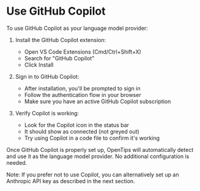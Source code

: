 # Use GitHub Copilot

To use GitHub Copilot as your language model provider:

1. Install the GitHub Copilot extension:

   - Open VS Code Extensions (Cmd/Ctrl+Shift+X)
   - Search for "GitHub Copilot"
   - Click Install

2. Sign in to GitHub Copilot:

   - After installation, you'll be prompted to sign in
   - Follow the authentication flow in your browser
   - Make sure you have an active GitHub Copilot subscription

3. Verify Copilot is working:
   - Look for the Copilot icon in the status bar
   - It should show as connected (not greyed out)
   - Try using Copilot in a code file to confirm it's working

Once GitHub Copilot is properly set up, OpenTips will automatically detect and use it as the language model provider. No additional configuration is needed.

Note: If you prefer not to use Copilot, you can alternatively set up an Anthropic API key as described in the next section.
